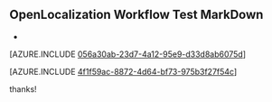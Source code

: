 ## OpenLocalization Workflow Test MarkDown
* 

[AZURE.INCLUDE [056a30ab-23d7-4a12-95e9-d33d8ab6075d](calleeMd1.md)]



[AZURE.INCLUDE [4f1f59ac-8872-4d64-bf73-975b3f27f54c](calleeMd2.md)]

 
thanks!